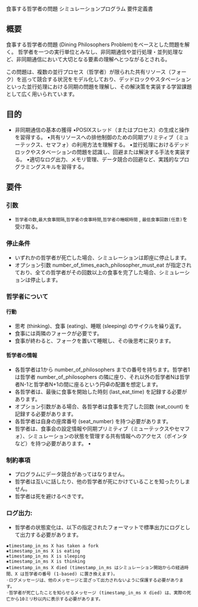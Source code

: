 食事する哲学者の問題 シミュレーションプログラム 要件定義書
## 概要

食事する哲学者の問題 (Dining Philosophers Problem)をベースとした問題を解く。
哲学者を一つの実行単位とみなし、非同期通信や並行処理・並列処理など、非同期通信において大切となる要素の理解へとつながるとされる。

この問題は、複数の並行プロセス（哲学者）が限られた共有リソース（フォーク）を巡って競合する状況をモデル化しており、デッドロックやスタベーションといった並行処理における同期の問題を理解し、その解決策を実装する学習課題として広く用いられています。
## 目的
- 非同期通信の基本の獲得
•POSIXスレッド（またはプロセス）の生成と操作を習得する。
•共有リソースへの排他制御のための同期プリミティブ（ミューテックス、セマフォ）の利用方法を理解する。
•並行処理におけるデッドロックやスタベーションの問題を認識し、回避または解決する手法を実装する。
•適切なログ出力、メモリ管理、データ競合の回避など、実践的なプログラミングスキルを習得する。

## 要件
### 引数
- `哲学者の数`,`最大食事間隔`,`哲学者の食事時間`,`哲学者の睡眠時間` , `最低食事回数(任意)`を受け取る。
### 停止条件
- いずれかの哲学者が死亡した場合、シミュレーションは即座に停止します。
- オプション引数 number_of_times_each_philosopher_must_eat が指定されており、全ての哲学者がその回数以上の食事を完了した場合、シミュレーションは停止します。

### 哲学者について
#### 行動
- 思考 (thinking)、食事 (eating)、睡眠 (sleeping) のサイクルを繰り返す。
- 食事には両隣のフォークが必要です。
- 食事が終わると、フォークを置いて睡眠し、その後思考に戻ります。
#### 哲学者の情報 
- 各哲学者は1から number_of_philosophers までの番号を持ちます。哲学者1は哲学者 number_of_philosophers の隣に座り、それ以外の哲学者Nは哲学者N-1と哲学者N+1の間に座るという円卓の配置を想定します。
- 各哲学者は、最後に食事を開始した時刻 (last_eat_time) を記録する必要があります。
- オプション引数がある場合、各哲学者は食事を完了した回数 (eat_count) を記録する必要があります。
- 各哲学者は自身の座席番号 (seat_number) を持つ必要があります。
- 哲学者は、食事会の設定情報や同期プリミティブ（ミューテックスやセマフォ）、シミュレーションの状態を管理する共有情報へのアクセス（ポインタなど）を持つ必要があります。
•
### 制約事項
- プログラムにデータ競合があってはなりません。
- 哲学者は互いに話したり、他の哲学者が死にかけていることを知ったりしません。
- 哲学者は死を避けるべきです。
### ログ出力:
- 哲学者の状態変化は、以下の指定されたフォーマットで標準出力にログとして出力する必要があります。
```
▪timestamp_in_ms X has taken a fork
▪timestamp_in_ms X is eating
▪timestamp_in_ms X is sleeping
▪timestamp_in_ms X is thinking
▪timestamp_in_ms X died (timestamp_in_ms はシミュレーション開始からの経過時間、X は哲学者の番号 (1-based) に置き換えます)。
◦ログメッセージは、他のメッセージと混ざって出力されないように保護する必要があります。
◦哲学者が死亡したことを知らせるメッセージ (timestamp_in_ms X died) は、実際の死亡から10ミリ秒以内に表示する必要があります。
```
